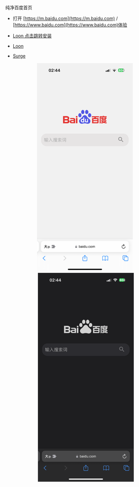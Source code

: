 纯净百度首页

- 打开 [https://m.baidu.com](https://m.baidu.com) / [https://www.baidu.com](https://www.baidu.com)体验

- [Loon 点击跳转安装](https://www.nsloon.com/openloon/import?plugin=https://raw.githubusercontent.com/Keywos/rule/main/script/baidu_index/bd.plugin) 
- [Loon](https://raw.githubusercontent.com/Keywos/rule/main/script/baidu_index/bd.plugin)
- [Surge](https://raw.githubusercontent.com/Keywos/rule/main/script/baidu_index/bd.sgmodule)

<div align="center">
  <img src="img/w.PNG" alt="浅色" width="300px" style="margin-right: 6px;" />
  <img src="img/b.PNG" alt="深色" width="300px" />
</div>
